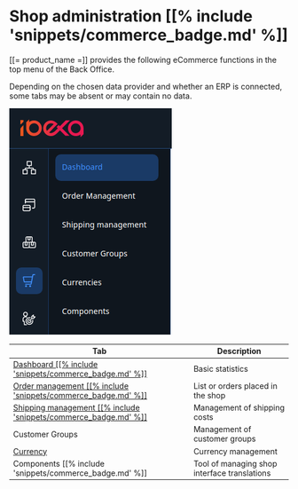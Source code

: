 # Shop administration [[% include 'snippets/commerce_badge.md' %]]

[[= product_name =]] provides the following eCommerce functions in the top menu of the Back Office.

Depending on the chosen data provider and whether an ERP is connected, some tabs may be absent or may contain no data.

![](img/backend_menu.png)

|Tab|Description|
|--- |--- |
|[Dashboard [[% include 'snippets/commerce_badge.md' %]]](cockpit.md)|Basic statistics|
|[Order management [[% include 'snippets/commerce_badge.md' %]]](manage_orders.md)|List or orders placed in the shop|
|[Shipping management [[% include 'snippets/commerce_badge.md' %]]](manage_prices_and_stock.md#shipping-costs)|Management of shipping costs|
|Customer Groups|Management of customer groups|
|[Currency](manage_prices_and_stock.md#currency)|Currency management|
|Components [[% include 'snippets/commerce_badge.md' %]]|Tool of managing shop interface translations|
